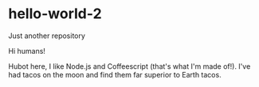 # hello-world-2
Just another repository

Hi humans!

Hubot here, I like Node.js and Coffeescript (that's what I'm made of!).
I've had tacos on the moon and find them far superior to Earth tacos.
